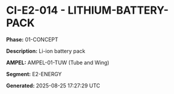 # CI-E2-014 - LITHIUM-BATTERY-PACK

**Phase:** 01-CONCEPT

**Description:** Li-ion battery pack

**AMPEL:** AMPEL-01-TUW (Tube and Wing)

**Segment:** E2-ENERGY

**Generated:** 2025-08-25 17:27:29 UTC
